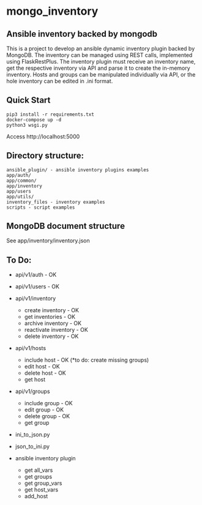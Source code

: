 # mongo_inventory

## Ansible inventory backed by mongodb

This is a project to develop an ansible dynamic inventory plugin backed by MongoDB. The inventory can be managed using REST calls, implemented using FlaskRestPlus. The inventory plugin must receive an inventory name, get the respective inventory via API and parse it to create the in-memory inventory. Hosts and groups can be manipulated individually via API, or the hole inventory can be edited in .ini format. 

## Quick Start
```
pip3 install -r requirements.txt
docker-compose up -d
python3 wsgi.py
```
Access http://localhost:5000

## Directory structure:
```
ansible_plugin/ - ansible inventory plugins examples
app/auth/ 
app/common/ 
app/inventory 
app/users
app/utils/
inventory_files - inventory examples
scripts - script examples
```
## MongoDB document structure
See app/inventory/inventory.json

## To Do:
- api/v1/auth - OK
- api/v1/users - OK
- api/v1/inventory
	- create inventory - OK
	- get inventories - OK
	- archive inventory - OK
	- reactivate inventory - OK
	- delete inventory - OK
- api/v1/hosts
	- include host - OK (*to do: create missing groups)
	- edit host - OK 
	- delete host - OK
	- get host
- api/v1/groups
	- include group - OK
	- edit group - OK 
	- delete group - OK
	- get group

- ini_to_json.py
- json_to_ini.py

- ansible inventory plugin
	- get all_vars
	- get groups
	- get group_vars
	- get host_vars
	- add_host
